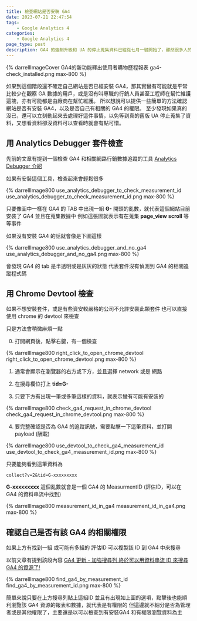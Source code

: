 ```yaml
---
title: 檢查網站是否安裝 GA4
date: 2023-07-21 22:47:54
tags:
	- Google Analytics 4
categories:
	- Google Analytics 4
page_type: post
description: GA4 的強制升級和 UA 的停止蒐集資料已經從七月一號開始了，雖然很多人的舊版UA其實都還是有持續在蒐集資料，這並不是 Google 又有延期，官方的意思是這個程序需要一段時間，所以會在未來有一天慢慢的停止。本文希望幫助對於 GA4 不熟的人怎麼快速且正確地確認是否網站已經有安裝 GA4，沒有的話可以趕快找到相關負責的人或是自己趕快完成 GA4 的安裝。
---
```


{% darrellImageCover GA4的新功能釋出使用者購物歷程報表 ga4-check_installed.png max-800 %}

如果到這個階段還不確定自己網站是否已經安裝 GA4，那其實蠻有可能就是平常比較少在觀察 GA 數據的用戶，或是沒有叫專職的行銷人員甚至工程師在幫忙維護這塊，亦有可能都是由廠商在幫忙維護。
所以想說可以提供一些簡單的方法確認網站是否有安裝 GA4，以及是否自己有相關的 GA4 的權限。
至少發現如果真的沒已，還可以立刻動起來去處理好這件事情，以免等到真的舊版 UA 停止蒐集了資料，又想看資料卻沒資料可以查看時就會有點可惜。


## 用 Analytics Debugger 套件檢查

先前的文章有提到一個檢查 GA4 和相關網路行銷數據追蹤的工具
[Analytics Debugger 介紹](https://www.darrelltw.com/ga4-gtm-best-tool-analytics-debugger/?internal_from=ga4-check-installed)

如果有安裝這個工具，檢查起來會輕鬆很多

{% darrellImage800 use_analytics_debugger_to_check_measurement_id use_analytics_debugger_to_check_measurement_id.png max-800 %}

只要像圖中一樣在 GA4 的 TAB 中出現一組 **G-** 開頭的亂數，就代表這個網站目前安裝了 GA4 並且在蒐集數據中
例如這張圖就表示有在蒐集
**page_view**
**scroll**
等等事件

如果沒有安裝 GA4 的話就會像是下圖這樣

{% darrellImage800 use_analytics_debugger_and_no_ga4 use_analytics_debugger_and_no_ga4.png max-800 %}

會發現 GA4 的 tab 是半透明或是灰灰的狀態
代表套件沒有偵測到 GA4 的相關追蹤程式碼

## 用 Chrome Devtool 檢查

如果不想安裝套件，或是有些資安較嚴格的公司不允許安裝此類套件
也可以直接使用 chrome 的 devtool 來檢查

只是方法會稍微麻煩一點

0. 打開網頁後，點擊右鍵，有一個檢查

{% darrellImage800 right_click_to_open_chrome_devtool right_click_to_open_chrome_devtool.png max-800 %}

1. 通常會顯示在瀏覽器的右方或下方，並且選擇 network 或是 網路

2. 在搜尋欄位打上 **tid=G-**

3. 只要下方有出現一筆或多筆這樣的資料，就表示蠻有可能有安裝的

{% darrellImage800 check_ga4_request_in_chrome_devtool check_ga4_request_in_chrome_devtool.png max-800 %}

4. 要完整確認是否為 GA4 的追蹤訊號，需要點擊一下這筆資料，並打開 payload (酬載)

{% darrellImage800 use_devtool_to_check_ga4_measurement_id use_devtool_to_check_ga4_measurement_id.png max-800 %}

只要能夠看到這筆資料為

```
collect?v=2&tid=G-xxxxxxxxx
```

**G-xxxxxxxxx** 這個亂數就會是一個 GA4 的 MeasurmentID (評估ID，可以在 GA4 的資料串流中找到)

{% darrellImage800 measurement_id_in_ga4 measurement_id_in_ga4.png max-800 %}

## 確認自己是否有該 GA4 的相關權限

如果上方有找到一組 或可能有多組的 評估ID
可以複製該 ID 到 GA4 中來搜尋

以前文章有提到該段內容
[GA4 更新 - 加強搜尋列 終於可以用資料串流 ID 來搜尋 GA4 的資源了!](https://www.darrelltw.com/ga4-new-release-search-datastream-property-info/?internal_from=ga4-check-installed)

{% darrellImage800 find_ga4_by_measurement_id find_ga4_by_measurement_id.png max-800 %}

簡單來說只要在上方搜尋列貼上這組ID
並且有出現如上圖的選項，點擊後也能順利瀏覽該 GA4 資源的報表和數據，就代表是有權限的
但這邊就不細分是否為管理者或是其他權限了，主要還是以可以檢查到有安裝GA4 和有權限瀏覽資料為主


